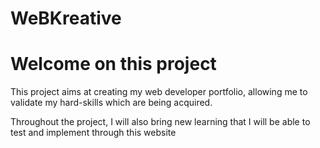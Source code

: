 # WeBKreative

# Welcome on this project

This project aims at creating my web developer portfolio, allowing me to validate my hard-skills which are being acquired.

Throughout the project, I will also bring new learning that I will be able to test and implement through this website

